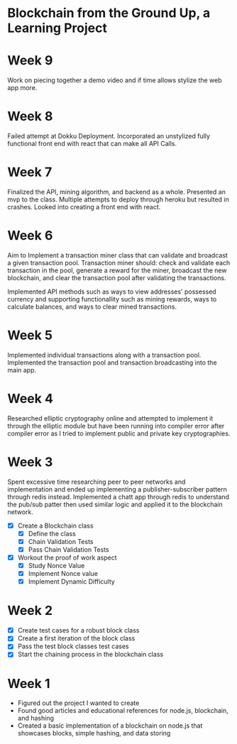 # Blockchain from the Ground Up, a Learning Project

# Week 9
Work on piecing together a demo video and if time allows stylize the web app more.

# Week 8
Failed attempt at Dokku Deployment. Incorporated an unstylized fully functional front end with react that can make all API Calls.

# Week 7
Finalized the API, mining algorithm, and backend as a whole. Presented an mvp to the class. Multiple attempts to deploy through heroku but resulted in crashes. Looked into creating a front end with react.

# Week 6
Aim to Implement a transaction miner class that can validate and broadcast a given transaction pool.
Transaction miner should: check and validate each transaction in the pool, generate a reward for the miner, broadcast the new blockchain, and clear the transaction pool after validating the transactions.

Implemented API methods such as ways to view addresses' possessed currency and supporting functionallity such as mining rewards, ways to calculate balances, and ways to clear mined transactions.

# Week 5
Implemented individual transactions along with a transaction pool. Implemented the transaction pool and transaction broadcasting into the main app.

# Week 4
Researched elliptic cryptography online and attempted to implement it through the elliptic module but have been running into compiler error after compiler error as I tried to implement public and private key cryptographies.

# Week 3
Spent excessive time researching peer to peer networks and implementation and ended up implementing a publisher-subscriber pattern through redis instead. Implemented a chatt app through redis to understand the pub/sub patter then used similar logic and applied it to the blockchain network.

 - [x] Create a Blockchain class
    - [x] Define the class
    - [x] Chain Validation Tests
    - [x] Pass Chain Validation Tests
 - [x] Workout the proof of work aspect
    - [x] Study Nonce Value
    - [X] Implement Nonce value
    - [X] Implement Dynamic Difficulty

# Week 2

 - [x] Create test cases for a robust block class
 - [x] Create a first iteration of the block class
 - [x] Pass the test block classes test cases
 - [x] Start the chaining process in the blockchain class

# Week 1

 - Figured out the project I wanted to create
 - Found good articles and educational references for node.js, blockchain, and hashing
 - Created a basic implementation of a blockchain on node.js that showcases blocks, simple hashing, and data storing